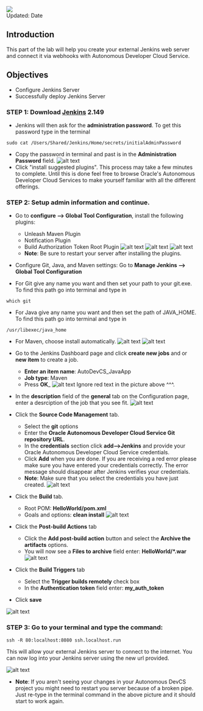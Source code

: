 ![](images/300/Picture-lab.png)  
Updated: Date

## Introduction

This part of the lab will help you create your external Jenkins web server and connect it via webhooks with Autonomous Developer Cloud Service. 

## Objectives

- Configure Jenkins Server
- Successfully deploy Jenkins Server
### **STEP 1**: Download [Jenkins](https://jenkins.io/download/) 2.149
* Jenkins will then ask for the __administration password__. To get this password type in the terminal
```
sudo cat /Users/Shared/Jenkins/Home/secrets/initialAdminPassword
```
* Copy the password in terminal and past is in the __Administration Password__ field. 
![alt text](https://github.com/blakeramos/JavaWebApp/blob/master/a1screeenshots/Screen%20Shot%202018-10-30%20at%202.56.05%20PM.png)
* Click "install suggested plugins". This process may take a few minutes to complete. Until this is done feel free to browse Oracle's Autonomous Developer Cloud Services to make yourself familiar with all the different offerings. 

### **STEP 2**: Setup admin information and continue. 
* Go to __configure --> Global Tool Configuration__, install the following plugins:
  * Unleash Maven Plugin
  * Notification Plugin
  * Build Authorization Token Root Plugin
  ![alt text](https://github.com/blakeramos/JavaWebApp/blob/master/a1screeenshots/Screen%20Shot%202018-10-30%20at%202.44.36%20PM.png)
  ![alt text](https://github.com/blakeramos/JavaWebApp/blob/master/a1screeenshots/Screen%20Shot%202018-10-30%20at%202.44.54%20PM.png)
  ![alt text](https://github.com/blakeramos/JavaWebApp/blob/master/a1screeenshots/Screen%20Shot%202018-10-30%20at%202.45.10%20PM.png)
  * __Note__: Be sure to restart your server after installing the plugins. 
  
* Configure Git, Java, and Maven settings: Go to __Manage Jenkins --> Global Tool Configuration__
 * For Git give any name you want and then set your path to your git.exe. To find this path go into terminal and type in
 ```
 which git
 ```
 * For Java give any name you want and then set the path of JAVA_HOME. To find this path go into terminal and type in
 ```
 /usr/libexec/java_home
 ```
 * For Maven, choose install automatically. 
 ![alt text](https://github.com/blakeramos/JavaWebApp/blob/master/a1screeenshots/Screen%20Shot%202018-10-30%20at%202.43.58%20PM.png)
 ![alt text](https://github.com/blakeramos/JavaWebApp/blob/master/a1screeenshots/Screen%20Shot%202018-10-30%20at%202.44.12%20PM.png)
 
* Go to the Jenkins Dashboard page and click __create new jobs__ and or __new item__ to create a job. 
  * __Enter an item name__: AutoDevCS_JavaApp
  * __Job type__: Maven
  * Press __OK___
  ![alt text](https://github.com/blakeramos/JavaWebApp/blob/master/a1screeenshots/Screen%20Shot%202018-10-31%20at%201.56.43%20PM.png) Ignore red text in the picture above ^^^.
  
* In the __description__ field of the __general__ tab on the Configuration page, enter a desrciption of the job that you see fit.
![alt text](https://github.com/blakeramos/JavaWebApp/blob/master/a1screeenshots/Screen%20Shot%202018-10-31%20at%202.00.04%20PM.png)

* Click the __Source Code Management__ tab.
  * Select the __git__ options
  * Enter the __Oracle Autonomous Developer Cloud Service Git repository URL__.
  * In the __credentials__ section click __add-->Jenkins__ and provide your Oracle Autonomous Developer Cloud Service credentials. 
  * Click __Add__ when you are done. If you are receiving a red error please make sure you have entered your credentials correctly. The error message should disappear after Jenkins verifies your credentials. 
  * __Note__: Make sure that you select the credentials you have just created. 
  ![alt text](https://github.com/blakeramos/JavaWebApp/blob/master/a1screeenshots/Screen%20Shot%202018-10-30%20at%202.46.18%20PM.png)
  
* Click the __Build__ tab.
  * Root POM: __HelloWorld/pom.xml__
  * Goals and options: __clean install__
  ![alt text](https://github.com/blakeramos/JavaWebApp/blob/master/a1screeenshots/Screen%20Shot%202018-10-30%20at%202.46.40%20PM.png)
  
* Click the __Post-build Actions__ tab
  * Click the __Add post-build action__ button and select the __Archive the artifacts__ options.
  * You will now see a __Files to archive__ field enter: __HelloWorld/*.war__
  ![alt text](https://github.com/blakeramos/JavaWebApp/blob/master/a1screeenshots/Screen%20Shot%202018-10-30%20at%202.46.40%20PM.png)
  
* Click the __Build Triggers__ tab
  * Select the __Trigger builds remotely__ check box
  * In the __Authentication token__ field enter: __my_auth_token__
* Click __save__

![alt text](https://github.com/blakeramos/JavaWebApp/blob/master/a1screeenshots/Screen%20Shot%202018-10-30%20at%202.46.25%20PM.png)


### **STEP 3**: Go to your terminal and type the command:
```
ssh -R 80:localhost:8080 ssh.localhost.run
```
This will allow your external Jenkins server to connect to the internet. You can now log into your Jenkins server using the new url provided. 

![alt text](https://github.com/blakeramos/JavaWebApp/blob/master/a1screeenshots/Screen%20Shot%202018-10-31%20at%208.50.11%20AM.png)

* __Note__: If you aren't seeing your changes in your Autonomous DevCS project you might need to restart you server because of a broken pipe. Just re-type in the terminal command in the above picture and it should start to work again. 
